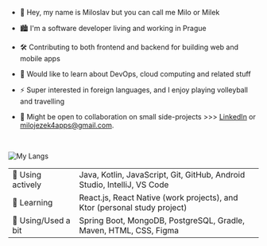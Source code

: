 - 👋 Hey, my name is Miloslav but you can call me Milo or Milek

- 🏙️ I'm a software developer living and working in Prague

- 🛠️ Contributing to both frontend and backend for building web and mobile apps

- 💭 Would like to learn about DevOps, cloud computing and related stuff

- ⚡ Super interested in foreign languages, and I enjoy playing volleyball and travelling
  
- 🤝 Might be open to collaboration on small side-projects >>> [LinkedIn](https://linkedin.com/in/miloslav-jezek/) or milojezek4apps@gmail.com.
  
<br>

![My Langs](https://github-readme-stats.vercel.app/api/top-langs/?username=milojezek&theme=tokyonight)

|     |     |
| --- | --- |
| 💪 Using actively   | Java, Kotlin, JavaScript, Git, GitHub, Android Studio, IntelliJ, VS Code  | 
| 🌱 Learning         | React.js, React Native (work projects), and Ktor (personal study project) | 
| 🤏 Using/Used a bit | Spring Boot, MongoDB, PostgreSQL, Gradle, Maven, HTML, CSS, Figma         |
 

<!---
milojezek/milojezek is a ✨ special ✨ repository because its `README.md` (this file) appears on your GitHub profile.
You can click the Preview link to take a look at your changes.
--->

